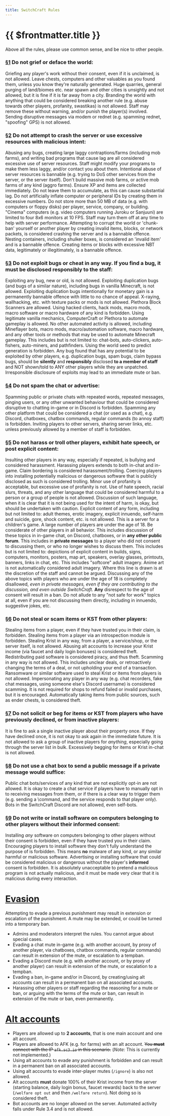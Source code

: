 ```yaml
---
title: SwitchCraft Rules
---
```


# {{ $frontmatter.title }}

<Badge text="Last updated: February 25th, 2023" type="tip" />
Above all the rules, please use common sense, and be nice to other people.

<div class="rules-list">
<h3 id="r1"><a class="rule-ref" href="#r1">§1</a> Do not grief or deface the world:</h3>

<Rule rule="1.1">Griefing any player's work without their consent, even if it is unclaimed, is not allowed.</Rule>
<Rule rule="1.2">Leave chests, computers and other valuables as you found them, unless you know they're naturally generated.</Rule>
<Rule rule="1.3">Huge quarries, general purging of land/biomes etc. near spawn and other cities is unsightly and not allowed, but it is fine if it is far away from a city.</Rule>
<Rule rule="1.4">Branding the world with anything that could be considered breaking another rule (e.g. abuse towards other players, profanity, swastikas) is not allowed. Staff may remove these without warning, and/or punish the player(s) involved.</Rule>
<Rule rule="1.5">Sending disruptive messages via modem or rednet (e.g. spamming rednet, "spoofing" GPS) is not allowed.</Rule>

<h3 id="r2"><a class="rule-ref" href="#r2">§2</a> Do not attempt to crash the server or use excessive resources with 
malicious intent:</h3>

<Rule rule="2.1">Abusing any bugs, creating large laggy contraptions/farms (including mob farms), and writing bad programs that cause lag are all considered excessive use of server resources.</Rule>
<Rule rule="2.2">Staff might modify your programs to make them less laggy, and/or contact you about them.</Rule>
<Rule rule="2.3">Intentional abuse of server resources is bannable (e.g. trying to DoS other services from the server, or the server itself).</Rule>
<Rule rule="2.4">Don't build massive mob farms, or active mob farms of any kind (aggro farms).</Rule>
<Rule rule="2.5">Ensure XP and items are collected immediately. Do not leave them to accumulate, as this can cause substantial lag.</Rule>
<Rule rule="2.6">Do not artificially inflate computer or peripheral IDs by creating them in excessive numbers.</Rule>
<Rule rule="2.7">Do not store more than 50 MB of data (e.g. with computers or floppy disks) per player, service, company, or building.</Rule>
<Rule rule="2.8">"Cinema" computers (e.g. video computers running Juroku or Sanjuuni) are limited to four 8x6 monitors at 10 FPS. Staff may turn them off at any time to help with server performance.</Rule>
<Rule rule="2.9">Attempting to corrupt the world or 'chunk-ban' yourself or another player by creating invalid items, blocks, or network packets, is considered crashing the server and is a bannable offence.</Rule>
<Rule rule="2.9.1" sub>Nesting containers, including shulker boxes, is considered an 'invalid item' and is a bannable offence.</Rule>
<Rule rule="2.9.2" sub>Creating items or blocks with excessive NBT data, legitimately or illegitimately, is a bannable offence.</Rule>

<h3 id="r3"><a class="rule-ref" href="#r3">§3</a> Do not exploit bugs or cheat in any way. If you find a bug, it must be 
disclosed responsibly to the staff:</h3>

<Rule rule="3.1">Exploiting any bug, new or old, is not allowed.</Rule>
<Rule rule="3.2">Exploiting duplication bugs (and bugs of a similar nature), including bugs in vanilla Minecraft, is not allowed. Exploiting duplication bugs intentionally for monetary gain is a permanently bannable offence with little to no chance of appeal.</Rule>
<Rule rule="3.3">X-raying, wallhacking, etc. with texture packs or mods is not allowed. Plethora Block Scanners are allowed.</Rule>
<Rule rule="3.4">Using hacked clients, hack mods, macro mods, macro software or macro hardware of any kind is forbidden.</Rule>
<Rule rule="3.4.1" sub>Using legitimate vanilla mechanics, ComputerCraft or Plethora to automate gameplay is allowed.</Rule>
<Rule rule="3.4.2" sub>No other automated activity is allowed, including Mineflayer bots, macro mods, macro/automation software, macro hardware, and any other tools or methods that may be used to automate Minecraft gameplay. This includes but is not limited to: chat-bots, auto-clickers, auto-fishers, auto-miners, and pathfinders.</Rule>
<Rule rule="3.5">Using the world seed to predict generation is forbidden.</Rule>
<Rule rule="3.6">Any bug found that has any potential to be exploited by other players, e.g. duplication bugs, spam bugs, claim bypass bugs, should be <b>silently</b> and <b>responsibly</b> disclosed <b>to a member of staff</b> and NOT shown/told to ANY other players while they are unpatched. Irresponsible disclosure of exploits may lead to an immediate mute or ban.</Rule>

<h3 id="r4"><a class="rule-ref" href="#r4">§4</a> Do not spam the chat or advertise:</h3>

<Rule rule="4.1">Spamming public or private chats with repeated words, repeated messages, pinging users, or any other unwanted behaviour that could be considered disruptive to chatting in-game or in Discord is forbidden.</Rule>
<Rule rule="4.2">Spamming any other platform that could be considered a chat (or used as a chat), e.g. Discord, chatboxes, chatbox commands, regular commands (to annoy staff) is forbidden.</Rule>
<Rule rule="4.3">Inviting players to other servers, sharing server links, etc. unless previously allowed by a member of staff is forbidden.</Rule>

<h3 id="r5"><a class="rule-ref" href="#r5">§5</a> Do not harass or troll other players, exhibit hate speech, or post explicit content:</h3>

<Rule rule="5.1">Insulting other players in any way, especially if repeated, is bullying and considered harassment.</Rule>
<Rule rule="5.2">Harassing players extends to both in-chat and in-game.</Rule>
<Rule rule="5.3">Claim bordering is considered harassment/trolling.</Rule>
<Rule rule="5.4">Coercing players into installing potentially malicious or dangerous software that is publicly disclosed as such is considered trolling.</Rule>
<Rule rule="5.5">Minor use of profanity is acceptable, but excessive use of profanity is not.</Rule>
<Rule rule="5.6">Use of hate speech, racial slurs, threats, and any other language that could be considered harmful to a person or a group of people is not allowed. Discussion of such language, when it is clear that it is not being used for the intent of harm, is okay, but should be undertaken with caution.</Rule>
<Rule rule="5.7">Explicit content of any form, including but not limited to: adult themes, erotic imagery, explicit innuendo, self-harm and suicide, gore, shock content, etc. is not allowed.</Rule>
<Rule rule="5.7.1" sub>This is a server for a children's game. A large number of players are under the age of 18. Be considerate of other players in all behavior.</Rule>
<Rule rule="5.7.2" sub>This includes discussion of these topics in in-game chat, on Discord, chatboxes, or in <b>any other public forum</b>.</Rule>
<Rule rule="5.7.3" sub>This includes in <b>private messages</b> to a player who did not consent to discussing them, or who no longer wishes to discuss them.</Rule>
<Rule rule="5.7.4" sub>This includes but is not limited to: depictions of explicit content in builds, signs, computers, monitors, posters, map art, speakers, overlay glasses, printouts, banners, links in chat, etc.</Rule>
<Rule rule="5.7.5" sub>This includes "softcore" adult imagery. Anime art is not automatically considered adult imagery. Where this line is drawn is at the discretion of the staff and cannot be argued.</Rule>
<Rule rule="5.7.6" sub>Discussing any of the above topics with players who are under the age of 18 is completely disallowed, <i>even in private messages, even if they are contributing to the discussion, and even outside SwitchCraft</i>. <b>Any</b> disrespect to the age of consent will result in a ban.</Rule>
<Rule rule="5.7.7" sub>Do not allude to any "not safe for work" topics at all, even if you are not discussing them directly, including in innuendo, suggestive jokes, etc.</Rule>

<h3 id="r6"><a class="rule-ref" href="#r6">§6</a> Do not steal or scam items or KST from other players:</h3>

<Rule rule="6.1">Stealing items from a player, even if they have trusted you in their claim, is forbidden.</Rule>
<Rule rule="6.2">Stealing items from a player via an introspection module is forbidden.</Rule>
<Rule rule="6.3">Stealing Krist in any way, from a player, a service/shop, or the server itself, is not allowed.</Rule>
<Rule rule="6.4">Abusing alt accounts to increase your Krist income (via faucet and daily login bonuses) is considered theft.</Rule>
<Rule rule="6.5">Redistributing paid software is considered piracy, and thus theft.</Rule>
<Rule rule="6.6">Scamming in any way is not allowed. This includes unclear deals, or retroactively changing the terms of a deal, or not upholding your end of a transaction.</Rule>
<Rule rule="6.7">Ransomware or similar software used to steal Krist or items from players is not allowed.</Rule>
<Rule rule="6.8">Impersonating any player in any way (e.g. chat recorders, fake chat messages, using someone else's Discord username) is considered scamming.</Rule>
<Rule rule="6.9">It is not required for shops to refund failed or invalid purchases, but it is encouraged.</Rule>
<Rule rule="6.10">Automatically taking items from public sources, such as ender chests, is considered theft.</Rule>

<h3 id="r7"><a class="rule-ref" href="#r7">§7</a> Do not solicit or beg for items or KST from players who have
previously declined, or from inactive players:</h3>

<Rule rule="7.1">It is fine to ask a single inactive player about their property once.</Rule>
<Rule rule="7.2">If they have declined once, it is not okay to ask again in the immediate future.</Rule>
<Rule rule="7.3">It is not allowed to ask a group of inactive players for <i>anything</i>, especially going through the server list in bulk.</Rule>
<Rule rule="7.4">Excessively begging for items or Krist in-chat is not allowed.</Rule>

<h3 id="r8"><a class="rule-ref" href="#r8">§8</a> Do not use a chat box to send a public message if a private message 
would suffice:</h3>

<Rule rule="8.1">Public chat bots/services of any kind that are not explicitly opt-in are not allowed.</Rule>
<Rule rule="8.2">It is okay to create a chat service if players have to manually opt in to receiving messages from them, or if there is a clear way to trigger them (e.g. sending a \command, and the service responds to that player only).</Rule>
<Rule rule="8.3">Bots in the SwitchCraft Discord are not allowed, even self-bots.</Rule>

<h3 id="r9"><a class="rule-ref" href="#r9">§9</a> Do not write or install software on computers belonging to other 
players without their informed consent:</h3>

<Rule rule="9.1">Installing <i>any</i> software on computers belonging to other players without their consent is forbidden, even if they have trusted you in their claim.</Rule>
<Rule rule="9.2">Encouraging players to install software they don't fully understand the purpose of is forbidden. This means <b>no</b> malware of any kind, or any similar harmful or malicious software.</Rule>
<Rule rule="9.3">Advertising or installing software that could be considered malicious or dangerous without the player's <b>informed</b> consent is forbidden.</Rule>
<Rule rule="9.4">It is absolutely unacceptable to pretend a malicious program is not actually malicious, and it must be made very clear that it is malicious during every interaction.</Rule>

</div>

<h1 id="evasion"><a class="rule-ref" href="#evasion">Evasion</a></h1>
Attempting to evade a previous punishment may result in extension or escalation of the punishment. A mute may be 
extended, or could be turned into a temporary ban.

- Admins and moderators interpret the rules. You cannot argue about special cases.
- Evading a chat mute in-game (e.g. with another account, by proxy of another player, via chatboxes, chatbox commands,
  regular commands) can result in extension of the mute, or escalation to a tempban.
- Evading a Discord mute (e.g. with another account, or by proxy of another player) can result in extension of the mute,
  or escalation to a tempban.
- Evading a ban, in-game and/or in Discord, by creating/using alt accounts can result in a permanent ban on all
  associated accounts.
- Harassing other players or staff regarding the reasoning for a mute or ban, or arguing with the terms of the mute or
  ban, can result in extension of the mute or ban, even permanently.

<h1 id="alts"><a class="rule-ref" href="#alts">Alt accounts</a></h1>

- Players are allowed up to **2 accounts**, that is one main account and one alt account.
- Players are allowed to AFK (e.g. for farms) with an alt account. ~~You **must** connect with the IP `afk.sc3.io`
  in this scenario.~~ (*Note:* This is currently not implemented.)
- Using alt accounts to evade any punishment is forbidden and can result in a permanent ban on all associated accounts.
- Using alt accounts to evade inter-player mutes (`/ignore`) is also not allowed.
- Alt accounts **must** donate 100% of their Krist income from the server (starting balance, daily login bonus, faucet 
  rewards) back to the server (`/welfare opt out` and then `/welfare return`). Not doing so is considered theft.
- Bot accounts are no longer allowed on the server. Automated activity falls under Rule 3.4 and is not allowed.
  
